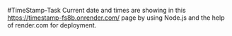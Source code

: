 #TimeStamp-Task
Current date and times are showing in this https://timestamp-fs8b.onrender.com/ page by using Node.js and the help of render.com for deployment.
